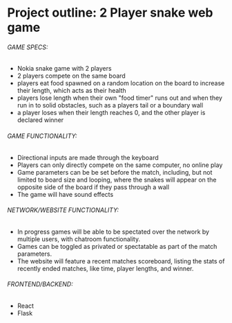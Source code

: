 # Project outline: 2 Player snake web game

###### GAME SPECS:
- Nokia snake game with 2 players
- 2 players compete on the same board
- players eat food spawned on a random location on the board to increase their length, which acts as their health
- players lose length when their own "food timer" runs out and when they run in to solid obstacles, such as a players tail or a boundary wall
- a player loses when their length reaches 0, and the other player is declared winner

###### GAME FUNCTIONALITY:
- Directional inputs are made through the keyboard
- Players can only directly compete on the same computer, no online play
- Game parameters can be be set before the match, including, but not limited to board size and looping, where the snakes will appear on the opposite side of the board if they pass through a wall
- The game will have sound effects

###### NETWORK/WEBSITE FUNCTIONALITY:
- In progress games will be able to be spectated over the network by multiple users, with chatroom functionality.
- Games can be toggled as privated or spectatable as part of the match parameters.
- The website will feature a recent matches scoreboard, listing the stats of recently ended matches, like time, player lengths, and winner.

###### FRONTEND/BACKEND:
- React
- Flask
